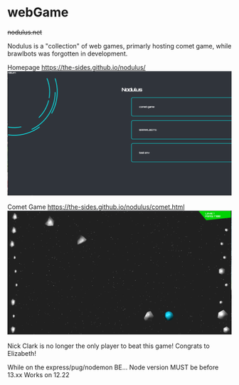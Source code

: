 # webGame
<s>nodulus.net</s>

Nodulus is a "collection" of web games, primarly hosting comet game, while brawlbots was forgotten in development. 

Homepage
https://the-sides.github.io/nodulus/
![Homepage](nodulusHome.png)

Comet Game
https://the-sides.github.io/nodulus/comet.html
![Comet gameplay](cometgame.png)





Nick Clark is no longer the only player to beat this game!
Congrats to Elizabeth!

While on the express/pug/nodemon BE...
Node version MUST be before 13.xx
Works on 12.22
